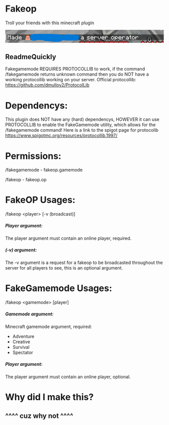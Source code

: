 # Fakeop

Troll your friends with this minecraft plugin

![img.png](img.png)

## ReadmeQuickly

Fakegamemode REQUIRES PROTOCOLLIB to work, if the command /fakegamemode returns unknown command then you do NOT have a
working protocollib working on your server.
Official protocollib: https://github.com/dmulloy2/ProtocolLib

# Dependencys:

This plugin does NOT have any (hard) dependencys, HOWEVER it can use PROTOCOLLIB to enable the FakeGamemode utility,
which allows for the /fakegamemode command!
Here is a link to the spigot page for protocolib
https://www.spigotmc.org/resources/protocollib.1997/

# Permissions:

/fakegamemode - fakeop.gamemode

/fakeop - fakeop.op

# FakeOP Usages:

/fakeop \<player\> [-v (broadcast)]

##### Player argument:

The player argument must contain an online player, required.

##### (-v) argument:

The -v argument is a request for a fakeop to be broadcasted throughout the server for all players to see, this is an
optional argument.

# FakeGamemode Usages:

/fakeop \<gamemode\> [player]

##### Gamemode argument:

Minecraft gamemode argument, required:

- Adventure
- Creative
- Survival
- Spectator

##### Player argument:

The player argument must contain an online player, optional.

# Why did I make this?

## ^^^^ cuz why not ^^^^